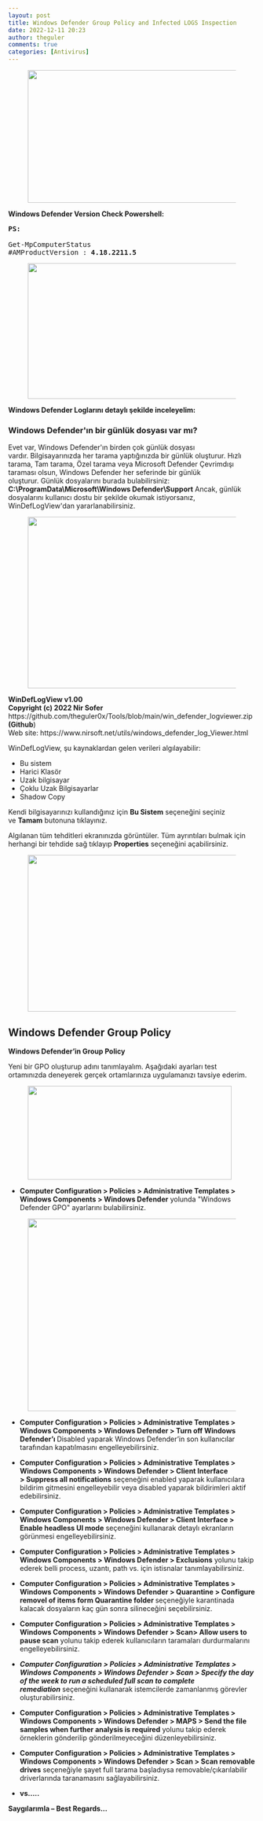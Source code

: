 ```yaml
---
layout: post
title: Windows Defender Group Policy and Infected LOGS Inspection
date: 2022-12-11 20:23
author: theguler
comments: true
categories: [Antivirus]
---
```

<!-- wp:image {"id":5708,"width":481,"height":270,"sizeSlug":"large","linkDestination":"none"} -->
<figure class="wp-block-image size-large is-resized"><img src="https://farukguler.com/assets/post_images/windows-defender.jpeg?w=1024" alt="" class="wp-image-5708" style="width:481px;height:270px" width="481" height="270" /></figure>
<!-- /wp:image -->

<!-- wp:paragraph -->
<p><strong>Windows Defender Version Check Powershell:</strong></p>
<!-- /wp:paragraph -->

<!-- wp:preformatted -->
<pre class="wp-block-preformatted"><strong>PS:</strong>

Get-MpComputerStatus
#AMProductVersion : <strong>4.18.2211.5</strong></pre>
<!-- /wp:preformatted -->

<!-- wp:image {"id":5711,"width":640,"height":276,"sizeSlug":"large","linkDestination":"none"} -->
<figure class="wp-block-image size-large is-resized"><img src="https://farukguler.com/assets/post_images/am.png?w=999" alt="" class="wp-image-5711" style="width:640px;height:276px" width="640" height="276" /></figure>
<!-- /wp:image -->

<!-- wp:paragraph -->
<p><strong>Windows Defender Loglarını detaylı şekilde inceleyelim:</strong></p>
<!-- /wp:paragraph -->

<!-- wp:heading {"level":3} -->
<h3 class="wp-block-heading">Windows Defender'ın bir günlük dosyası var mı?</h3>
<!-- /wp:heading -->

<!-- wp:paragraph -->
<p>Evet var, Windows Defender'ın birden çok günlük dosyası vardır.&nbsp;Bilgisayarınızda her tarama yaptığınızda bir günlük oluşturur.&nbsp;Hızlı tarama, Tam tarama, Özel tarama veya Microsoft Defender Çevrimdışı taraması olsun, Windows Defender her seferinde bir günlük oluşturur.&nbsp;Günlük dosyalarını burada bulabilirsiniz: <strong>C:\ProgramData\Microsoft\Windows Defender\Support</strong>&nbsp;Ancak, günlük dosyalarını kullanıcı dostu bir şekilde okumak istiyorsanız, WinDefLogView'dan yararlanabilirsiniz.</p>
<!-- /wp:paragraph -->

<!-- wp:image {"id":5728,"width":576,"height":349,"sizeSlug":"large","linkDestination":"none"} -->
<figure class="wp-block-image size-large is-resized"><img src="https://farukguler.com/assets/post_images/tinywow_read-windows-defender.png?w=700" alt="" class="wp-image-5728" style="width:576px;height:349px" width="576" height="349" /></figure>
<!-- /wp:image -->

<!-- wp:paragraph -->
<p><strong>WinDefLogView v1.00<br>Copyright (c) 2022 Nir Sofer</strong><br>https://github.com/theguler0x/Tools/blob/main/win_defender_logviewer.zip<strong> (Github</strong>)<br>Web site: https://www.nirsoft.net/utils/windows_defender_log_Viewer.html</p>
<!-- /wp:paragraph -->

<!-- wp:paragraph -->
<p>WinDefLogView, şu kaynaklardan gelen verileri algılayabilir:</p>
<!-- /wp:paragraph -->

<!-- wp:list -->
<ul><!-- wp:list-item -->
<li>Bu sistem</li>
<!-- /wp:list-item -->

<!-- wp:list-item -->
<li>Harici Klasör</li>
<!-- /wp:list-item -->

<!-- wp:list-item -->
<li>Uzak bilgisayar</li>
<!-- /wp:list-item -->

<!-- wp:list-item -->
<li>Çoklu Uzak Bilgisayarlar</li>
<!-- /wp:list-item -->

<!-- wp:list-item -->
<li>Shadow Copy</li>
<!-- /wp:list-item --></ul>
<!-- /wp:list -->

<!-- wp:paragraph -->
<p>Kendi bilgisayarınızı kullandığınız için&nbsp;<strong>Bu Sistem</strong>&nbsp;seçeneğini seçiniz ve&nbsp;<strong>Tamam</strong>&nbsp;butonuna tıklayınız.</p>
<!-- /wp:paragraph -->

<!-- wp:paragraph -->
<p>Algılanan tüm tehditleri ekranınızda görüntüler.&nbsp;Tüm ayrıntıları bulmak için herhangi bir tehdide sağ tıklayıp&nbsp;<strong>Properties</strong> seçeneğini açabilirsiniz.</p>
<!-- /wp:paragraph -->

<!-- wp:image {"id":5720,"width":586,"height":319,"sizeSlug":"large","linkDestination":"none"} -->
<figure class="wp-block-image size-large is-resized"><img src="https://farukguler.com/assets/post_images/tinywow_read-windows-defender-event.png?w=700" alt="" class="wp-image-5720" style="width:586px;height:319px" width="586" height="319" /></figure>
<!-- /wp:image -->

<!-- wp:heading -->
<h2 class="wp-block-heading"><strong>Windows Defender Group Policy</strong></h2>
<!-- /wp:heading -->

<!-- wp:paragraph -->
<p><strong>Windows Defender’in Group Policy</strong> </p>
<!-- /wp:paragraph -->

<!-- wp:paragraph -->
<p>Yeni bir GPO oluşturup adını tanımlayalım. Aşağıdaki ayarları test ortamınızda  deneyerek gerçek ortamlarınıza uygulamanızı tavsiye ederim.</p>
<!-- /wp:paragraph -->

<!-- wp:image {"id":8056,"width":415,"height":191,"sizeSlug":"large","linkDestination":"none"} -->
<figure class="wp-block-image size-large is-resized"><img src="https://farukguler.com/assets/post_images/defenfder-gpo.webp?w=774" alt="" class="wp-image-8056" style="width:415px;height:191px" width="415" height="191" /></figure>
<!-- /wp:image -->

<!-- wp:list -->
<ul><!-- wp:list-item -->
<li><strong>Computer Configuration &gt; Policies &gt; Administrative Templates &gt; Windows Components &gt; Windows Defender</strong><em> </em>yolunda "Windows Defender GPO" ayarlarını bulabilirsiniz.</li>
<!-- /wp:list-item --></ul>
<!-- /wp:list -->

<!-- wp:image {"id":8058,"width":551,"height":392,"sizeSlug":"large","linkDestination":"none"} -->
<figure class="wp-block-image size-large is-resized"><img src="https://farukguler.com/assets/post_images/gpo-def.webp?w=1023" alt="" class="wp-image-8058" style="width:551px;height:392px" width="551" height="392" /></figure>
<!-- /wp:image -->

<!-- wp:list -->
<ul><!-- wp:list-item -->
<li><strong>Computer Configuration &gt; Policies &gt; Administrative Templates &gt; Windows Components &gt; Windows Defender &gt; Turn off Windows Defender’ı </strong>Disabled yaparak Windows Defender’in son kullanıcılar tarafından kapatılmasını engelleyebilirsiniz.</li>
<!-- /wp:list-item --></ul>
<!-- /wp:list -->

<!-- wp:list -->
<ul><!-- wp:list-item -->
<li><strong>Computer Configuration &gt; Policies &gt; Administrative Templates &gt; Windows Components &gt; Windows Defender &gt; Client Interface &gt; Suppress all notifications</strong> seçeneğini enabled yaparak kullanıcılara bildirim gitmesini engelleyebilir veya disabled yaparak bildirimleri aktif edebilirsiniz.</li>
<!-- /wp:list-item --></ul>
<!-- /wp:list -->

<!-- wp:list -->
<ul><!-- wp:list-item -->
<li><strong>Computer Configuration &gt; Policies &gt; Administrative Templates &gt; Windows Components &gt; Windows Defender &gt; Client Interface &gt; Enable headless UI mode</strong> seçeneğini kullanarak detaylı ekranların görünmesi engelleyebilirsiniz.</li>
<!-- /wp:list-item --></ul>
<!-- /wp:list -->

<!-- wp:list -->
<ul><!-- wp:list-item -->
<li><strong>Computer Configuration &gt; Policies &gt; Administrative Templates &gt; Windows Components &gt; Windows Defender &gt; Exclusions</strong><em> </em>yolunu takip ederek belli process, uzantı, path vs. için istisnalar tanımlayabilirsiniz.</li>
<!-- /wp:list-item --></ul>
<!-- /wp:list -->

<!-- wp:list -->
<ul><!-- wp:list-item -->
<li><strong>Computer Configuration &gt; Policies &gt; Administrative Templates &gt; Windows Components &gt; Windows Defender &gt; Quarantine &gt; Configure removel of items form Quarantine folder </strong>seçeneğiyle karantinada kalacak dosyaların kaç gün sonra silineceğini seçebilirsiniz.</li>
<!-- /wp:list-item --></ul>
<!-- /wp:list -->

<!-- wp:list -->
<ul><!-- wp:list-item -->
<li><strong>Computer Configuration &gt; Policies &gt; Administrative Templates &gt; Windows Components &gt; Windows Defender &gt; Scan&gt; Allow users to pause scan</strong><em> </em>yolunu takip ederek kullanıcıların taramaları durdurmalarını engelleyebilirsiniz.</li>
<!-- /wp:list-item --></ul>
<!-- /wp:list -->

<!-- wp:list -->
<ul><!-- wp:list-item -->
<li><em><strong>Computer Configuration &gt; Policies &gt; Administrative Templates &gt; Windows Components &gt; Windows Defender &gt; Scan &gt; Specify the day of the week to run a scheduled full scan to complete remediation</strong> </em>seçeneğini kullanarak istemcilerde zamanlanmış görevler oluşturabilirsiniz.</li>
<!-- /wp:list-item --></ul>
<!-- /wp:list -->

<!-- wp:list -->
<ul><!-- wp:list-item -->
<li><strong>Computer Configuration &gt; Policies &gt; Administrative Templates &gt; Windows Components &gt; Windows Defender &gt; MAPS &gt; Send the file samples when further analysis is required</strong><em> </em>yolunu takip ederek örneklerin gönderilip gönderilmeyeceğini düzenleyebilirsiniz.</li>
<!-- /wp:list-item --></ul>
<!-- /wp:list -->

<!-- wp:list -->
<ul><!-- wp:list-item -->
<li><strong>Computer Configuration &gt; Policies &gt; Administrative Templates &gt; Windows Components &gt; Windows Defender &gt; Scan &gt; Scan removable drives</strong> seçeneğiyle şayet full tarama başladıysa removable/çıkarılabilir driverlarında taranamasını sağlayabilirsiniz.</li>
<!-- /wp:list-item --></ul>
<!-- /wp:list -->

<!-- wp:list -->
<ul><!-- wp:list-item -->
<li><strong>vs.....</strong></li>
<!-- /wp:list-item --></ul>
<!-- /wp:list -->

<!-- wp:paragraph -->
<p><strong>Saygılarımla – Best Regards...</strong></p>
<!-- /wp:paragraph -->
